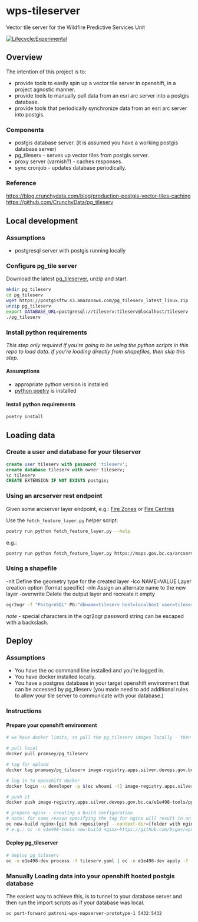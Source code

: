 # wps-tileserver

Vector tile server for the Wildfire Predictive Services Unit

[![Lifecycle:Experimental](https://img.shields.io/badge/Lifecycle-Experimental-339999)](https://github.com/bcgov/repomountie/blob/master/doc/lifecycle-badges.md)

## Overview

The intention of this project is to:

- provide tools to easily spin up a vector tile server in openshift, in a project agnostic manner.
- provide tools to manually pull data from an esri arc server into a postgis database.
- provide tools that periodically synchronize data from an esri arc server into postgis.

### Components

- postgis database server. (it is assumed you have a working postgis database server)
- pg_tileserv - serves up vector tiles from postgis server.
- proxy server (varnish?) - caches responses.
- sync cronjob - updates database periodically.

### Reference

https://blog.crunchydata.com/blog/production-postgis-vector-tiles-caching
https://github.com/CrunchyData/pg_tileserv

## Local development

### Assumptions

- postgresql server with postgis running locally

### Configure pg_tile server

Download the latest [pg_tileserver](https://github.com/CrunchyData/pg_tileserv), unzip and start.

```bash
mkdir pg_tileserv
cd pg_tileserv
wget https://postgisftw.s3.amazonaws.com/pg_tileserv_latest_linux.zip
unzip pg_tileserv
export DATABASE_URL=postgresql://tileserv:tileserv@localhost/tileserv
./pg_tileserv
```

### Install python requirements

_This step only required if you're going to be using the python scripts in this repo to load data. If you're loading directly from shapefiles, then skip this step._

#### Assumptions

- appropriate python version is installed
- [python poetry](https://python-poetry.org/) is installed

#### Install python requirements

```bash
poetry install
```

## Loading data

### Create a user and database for your tileserver

```sql
create user tileserv with password 'tileserv';
create database tileserv with owner tileserv;
\c tileserv
CREATE EXTENSION IF NOT EXISTS postgis;
```

### Using an arcserver rest endpoint

Given some arcserver layer endpoint, e.g.: [Fire Zones](https://maps.gov.bc.ca/arcserver/rest/services/whse/bcgw_pub_whse_legal_admin_boundaries/MapServer/8) or [Fire Centres](https://maps.gov.bc.ca/arcserver/rest/services/whse/bcgw_pub_whse_legal_admin_boundaries/MapServer/2)

Use the `fetch_feature_layer.py` helper script:

```bash
poetry run python fetch_feature_layer.py --help
```

e.g.:

```bash
poetry run python fetch_feature_layer.py https://maps.gov.bc.ca/arcserver/rest/services/whse/bcgw_pub_whse_legal_admin_boundaries/MapServer/8 localhost tileserv tileserv tileserv fire_zones
```

### Using a shapefile

-nlt <type> Define the geometry type for the created layer
-lco NAME=VALUE Layer creation option (format specific)
-nln <name> Assign an alternate name to the new layer
-overwrite Delete the output layer and recreate it empty

```bash
ogr2ogr -f "PostgreSQL" PG:"dbname=tileserv host=localhost user=tileserv password=tileserv" "my_shapefile.shp" -nlt MULTIPOLYGON -lco precision=NO -nln fire_area_thessian_polygons -overwrite
```

_note_ - special characters in the ogr2ogr password string can be escaped with a backslash.

## Deploy

### Assumptions

- You have the oc command line installed and you're logged in.
- You have docker installed locally.
- You have a postgres database in your target openshift environment that can be accessed by pg_tileserv (you made need to add additional rules to allow your tile server to communicate with your database.)

### Instructions

#### Prepare your openshift environment

```bash
# we have docker limits, so pull the pg_tileserv images locally - then put them in openshift

# pull local
docker pull pramsey/pg_tileserv

# tag for upload
docker tag pramsey/pg_tileserv image-registry.apps.silver.devops.gov.bc.ca/e1e498-tools/pg_tileserv:latest

# log in to openshift docker
docker login -u developer -p $(oc whoami -t) image-registry.apps.silver.devops.gov.bc.ca

# push it
docker push image-registry.apps.silver.devops.gov.bc.ca/e1e498-tools/pg_tileserv:latest

# prepare nginx - creating a build configuration
# note: for some reason specifying the tag for nginx will result in an image that doesn't support s2i
oc new-build nginx~[git hub repository] --context-dir=[folder with nginx config] --name=[name of buildconfig and imagestream]
# e.g.: oc -n e1e498-tools new-build nginx~https://github.com/bcgov/wps-vector-tileserver.git --context-dir=openshift --name=nginx-tilecache
```

#### Deploy pg_tileserver

```bash
# deploy pg_tileserv
oc -n e1e498-dev process -f tileserv.yaml | oc -n e1e498-dev apply -f -
```

### Manually Loading data into your openshift hosted postgis database

The easiest way to achieve this, is to tunnel to your database server and then run the import scripts as if your database was local.

```bash
oc port-forward patroni-wps-mapserver-prototype-1 5432:5432
```
